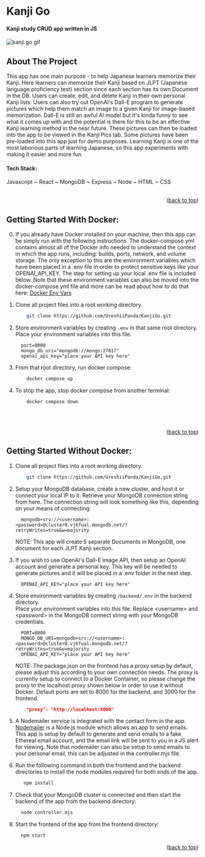 # Kanji Go

#### Kanji study CRUD app written in JS



<a name="readme-top"></a>


<!-- Kanji Go Gif -->
![kanji go gif](https://github.com/UreshiiPanda/KanjiGo/assets/39992411/123d62bb-341e-4c6b-b192-941c51e6917d)



<!-- ABOUT THE PROJECT -->
## About The Project
This app has one main purpose - to help Japanese learners memorize their Kanji. Here learners can memorize
their Kanji based on JLPT (Japanese language proficiency test) section since each section has its own 
Document in the DB. Users can create, edit, and delete Kanji in their own personal Kanji lists. Users can
also try out OpenAI's Dall-E program to generate pictures which help them match an image to a given Kanji for
image-based memorization. Dall-E is still an awful AI model but it's kinda funny to see what it comes up with
and the potential is there for this to be an effective Kanji learning method in the near future. 
These pictures can then be loaded into the app to be viewed in the Kanji Pics tab. Some pictures have been pre-loaded
into this app just for demo purposes. Learning Kanji is one of the most laborious parts of learning Japanese, 
so this app experiments with making it easier and more fun.


<h4>Tech Stack:</h4>  Javascript ~ React ~ MongoDB ~ Express ~ Node ~ HTML ~ CSS  <br><br>


<p align="right">(<a href="#readme-top">back to top</a>)</p>



<!-- GETTING STARTED WITH DOCKER -->
## Getting Started With Docker:<br>

0. If you already have Docker installed on your machine, then this app can be simply run with the
   following instructions. The docker-compose.yml contains almost all of the Docker info needed
   to understand the context in which the app runs, including: builds, ports, network, and volume
   storage. The only exception to this are the environment variables which have been placed in a
   .env file in order to protect sensitive keys like your OPENAI_API_KEY. The step for setting up your
   local .env file is included below. Note that these environment variables can also be moved into
   the docker-compose.yml file and more can be read about how to do that here:
   [Docker Env Vars](https://docs.docker.com/compose/environment-variables/set-environment-variables/)

1. Clone all project files into a root working directory.
    ```sh
        git clone https://github.com/UreshiiPanda/KanjiGo.git
    ```
2. Store environment variables by creating ```.env``` in that same root directory.<br>
   Place your environment variables into this file. <br>
      ```
        port=8000
        mongo_db_uri="mongodb://mongo:27017"
        openai_api_key="place your API key here"
      ```
3. From that root directory, run docker compose:
    ```sh
        docker compose up
    ```
4. To stop the app, stop docker compose from another terminal:
    ```sh
        docker compose down
    ```


<br><br>
<p align="right">(<a href="#readme-top">back to top</a>)</p>



<!-- GETTING STARTED WITHOUT DOCKER -->
## Getting Started Without Docker:<br>

1. Clone all project files into a root working directory.
    ```sh
        git clone https://github.com/UreshiiPanda/KanjiGo.git
    ```
    
2. Setup your MongoDB database, create a new cluster, and host it or connect your local IP to it. Retrieve
   your MongoDB connection string from here. The connection string will look something like this,
   depending on your means of connecting:
   ```
     mongodb+srv://<username>:<password>@cluster0.vj6fual.mongodb.net/?retryWrites=true&w=majority
   ```
   NOTE:  This app will create 5 separate Documents in MongoDB, one document for each JLPT Kanji section.

3. If you wish to use OpenAI's Dall-E image API, then setup an OpenAI account and generate a personal key.
   This key will be needed to generate pictures and it will be placed in a .env folder in the next step.
   ```
     OPENAI_API_KEY="place your API key here"
   ```

4. Store environment variables by creating ```/backend/.env``` in the backend directory.<br>
   Place your environment variables into this file. Replace &lt;username&gt; and &lt;password&gt; in the
   MongoDB connect string with your MongoDB credentials. <br>
      ```
        PORT=8000
        MONGO_DB_URI=mongodb+srv://<username>:<password>@cluster0.vj6fual.mongodb.net/?retryWrites=true&w=majority
        OPENAI_API_KEY="place your API key here"
      ```

      NOTE:  The package.json on the frontend has a proxy setup by default, please adjust this
             according to your own connection needs. The proxy is currently setup to connect to a Docker
             Container, so please change the proxy to the localhost proxy shown below in order to use it
             without Docker. Default ports are set to 8000 for the backend, and 3000 for the frontend. <br>
      ```json
          "proxy": "http://localhost:8000"
      ```
5. A Nodemailer service is integrated with the contact form in the app. [Nodemailer](nodemailer.com) is a Node.js module
   which allows an app to send emails. This app is setup by default to generate and send emails to a fake
   Ethereal email account, and the email link will be sent to you in a JS alert for viewing. Note that
   nodemailer can also be setup to send emails to your personal email, this can be adjusted in the
   controller.mjs file.
   
6. Run the following command in both the frontend and the backend directories to install the
   node modules required for both ends of the app.
   ```sh
      npm install
   ```
   
8. Check that your MongoDB cluster is connected and then start the backend of the app from the
   backend directory:
    ```sh
      node controller.mjs
    ```
    
9. Start the frontend of the app from the frontend directory:
    ```sh
      npm start
    ```


<p align="right">(<a href="#readme-top">back to top</a>)</p>

